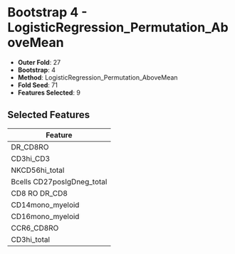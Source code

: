 # Bootstrap 4 - LogisticRegression_Permutation_AboveMean

- **Outer Fold**: 27
- **Bootstrap**: 4
- **Method**: LogisticRegression_Permutation_AboveMean
- **Fold Seed**: 71
- **Features Selected**: 9

## Selected Features

| Feature |
|---------|
| DR_CD8RO |
| CD3hi_CD3 |
| NKCD56hi_total |
| Bcells CD27posIgDneg_total |
| CD8 RO DR_CD8 |
| CD14mono_myeloid |
| CD16mono_myeloid |
| CCR6_CD8RO |
| CD3hi_total |
